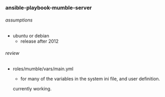 ### ansible-playbook-mumble-server

###### assumptions
- ubuntu or debian
    - release after 2012

###### review
- roles/mumble/vars/main.yml
    - for many of the variables in the system ini file, and user definition.


    currently working.
